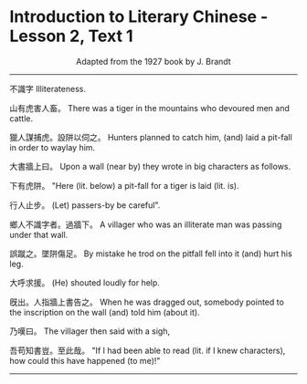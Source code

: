 # Introduction to Literary Chinese - Lesson 2, Text 1

<center>Adapted from the 1927 book by J. Brandt</center>

---

不識字
Illiterateness.

山有虎害人畜。
There was a tiger in the mountains who devoured men and cattle.

獵人謀捕虎。設阱以伺之。
Hunters planned to catch him, (and) laid a pit-fall in order to waylay him.

大書牆上曰。
Upon a wall (near by) they wrote in big characters as follows.

下有虎阱。
"Here (lit. below) a pit-fall for a tiger is laid (lit. is).

行人止步。
(Let) passers-by be careful".

鄉人不識字者。過牆下。
A villager who was an illiterate man was passing under that wall.

誤蹴之。墜阱傷足。
By mistake he trod on the pitfall fell into it (and) hurt his leg.

大呼求援。
(He) shouted loudly for help.

旣出。人指牆上書告之。
When he was dragged out, somebody pointed to the inscription on the wall (and) told him (about it).

乃嘆曰。
The villager then said with a sigh,

吾苟知書豈。至此哉。
"If I had been able to read (lit. if I knew characters), how could this have happened (to me)!"

---
